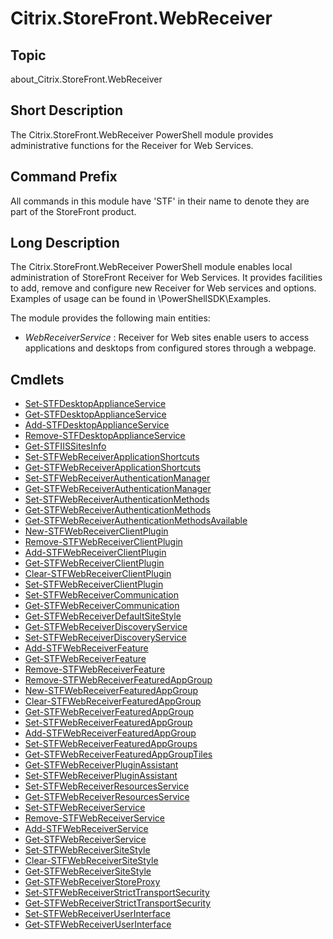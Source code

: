 ﻿# Citrix.StoreFront.WebReceiver


## Topic

about_Citrix.StoreFront.WebReceiver


## Short Description

The Citrix.StoreFront.WebReceiver PowerShell module provides administrative functions for the Receiver for Web Services.


## Command Prefix

All commands in this module have 'STF' in their name to denote they are part of the StoreFront product.


## Long Description

The Citrix.StoreFront.WebReceiver PowerShell module enables local administration of StoreFront Receiver for Web Services. It provides facilities to add, remove and configure new Receiver for Web services and options. Examples of usage can be found in <InstallPath>\PowerShellSDK\Examples.

The module provides the following main entities:

- *WebReceiverService* : Receiver for Web sites enable users to access applications and desktops from configured stores through a webpage.


## Cmdlets
* [Set-STFDesktopApplianceService](Set-STFDesktopApplianceService.md)
* [Get-STFDesktopApplianceService](Get-STFDesktopApplianceService.md)
* [Add-STFDesktopApplianceService](Add-STFDesktopApplianceService.md)
* [Remove-STFDesktopApplianceService](Remove-STFDesktopApplianceService.md)
* [Get-STFIISSitesInfo](Get-STFIISSitesInfo.md)
* [Set-STFWebReceiverApplicationShortcuts](Set-STFWebReceiverApplicationShortcuts.md)
* [Get-STFWebReceiverApplicationShortcuts](Get-STFWebReceiverApplicationShortcuts.md)
* [Set-STFWebReceiverAuthenticationManager](Set-STFWebReceiverAuthenticationManager.md)
* [Get-STFWebReceiverAuthenticationManager](Get-STFWebReceiverAuthenticationManager.md)
* [Set-STFWebReceiverAuthenticationMethods](Set-STFWebReceiverAuthenticationMethods.md)
* [Get-STFWebReceiverAuthenticationMethods](Get-STFWebReceiverAuthenticationMethods.md)
* [Get-STFWebReceiverAuthenticationMethodsAvailable](Get-STFWebReceiverAuthenticationMethodsAvailable.md)
* [New-STFWebReceiverClientPlugin](New-STFWebReceiverClientPlugin.md)
* [Remove-STFWebReceiverClientPlugin](Remove-STFWebReceiverClientPlugin.md)
* [Add-STFWebReceiverClientPlugin](Add-STFWebReceiverClientPlugin.md)
* [Get-STFWebReceiverClientPlugin](Get-STFWebReceiverClientPlugin.md)
* [Clear-STFWebReceiverClientPlugin](Clear-STFWebReceiverClientPlugin.md)
* [Set-STFWebReceiverClientPlugin](Set-STFWebReceiverClientPlugin.md)
* [Set-STFWebReceiverCommunication](Set-STFWebReceiverCommunication.md)
* [Get-STFWebReceiverCommunication](Get-STFWebReceiverCommunication.md)
* [Get-STFWebReceiverDefaultSiteStyle](Get-STFWebReceiverDefaultSiteStyle.md)
* [Get-STFWebReceiverDiscoveryService](Get-STFWebReceiverDiscoveryService.md)
* [Set-STFWebReceiverDiscoveryService](Set-STFWebReceiverDiscoveryService.md)
* [Add-STFWebReceiverFeature](Add-STFWebReceiverFeature.md)
* [Get-STFWebReceiverFeature](Get-STFWebReceiverFeature.md)
* [Remove-STFWebReceiverFeature](Remove-STFWebReceiverFeature.md)
* [Remove-STFWebReceiverFeaturedAppGroup](Remove-STFWebReceiverFeaturedAppGroup.md)
* [New-STFWebReceiverFeaturedAppGroup](New-STFWebReceiverFeaturedAppGroup.md)
* [Clear-STFWebReceiverFeaturedAppGroup](Clear-STFWebReceiverFeaturedAppGroup.md)
* [Get-STFWebReceiverFeaturedAppGroup](Get-STFWebReceiverFeaturedAppGroup.md)
* [Set-STFWebReceiverFeaturedAppGroup](Set-STFWebReceiverFeaturedAppGroup.md)
* [Add-STFWebReceiverFeaturedAppGroup](Add-STFWebReceiverFeaturedAppGroup.md)
* [Set-STFWebReceiverFeaturedAppGroups](Set-STFWebReceiverFeaturedAppGroups.md)
* [Get-STFWebReceiverFeaturedAppGroupTiles](Get-STFWebReceiverFeaturedAppGroupTiles.md)
* [Get-STFWebReceiverPluginAssistant](Get-STFWebReceiverPluginAssistant.md)
* [Set-STFWebReceiverPluginAssistant](Set-STFWebReceiverPluginAssistant.md)
* [Set-STFWebReceiverResourcesService](Set-STFWebReceiverResourcesService.md)
* [Get-STFWebReceiverResourcesService](Get-STFWebReceiverResourcesService.md)
* [Set-STFWebReceiverService](Set-STFWebReceiverService.md)
* [Remove-STFWebReceiverService](Remove-STFWebReceiverService.md)
* [Add-STFWebReceiverService](Add-STFWebReceiverService.md)
* [Get-STFWebReceiverService](Get-STFWebReceiverService.md)
* [Set-STFWebReceiverSiteStyle](Set-STFWebReceiverSiteStyle.md)
* [Clear-STFWebReceiverSiteStyle](Clear-STFWebReceiverSiteStyle.md)
* [Get-STFWebReceiverSiteStyle](Get-STFWebReceiverSiteStyle.md)
* [Get-STFWebReceiverStoreProxy](Get-STFWebReceiverStoreProxy.md)
* [Set-STFWebReceiverStrictTransportSecurity](Set-STFWebReceiverStrictTransportSecurity.md)
* [Get-STFWebReceiverStrictTransportSecurity](Get-STFWebReceiverStrictTransportSecurity.md)
* [Set-STFWebReceiverUserInterface](Set-STFWebReceiverUserInterface.md)
* [Get-STFWebReceiverUserInterface](Get-STFWebReceiverUserInterface.md)

